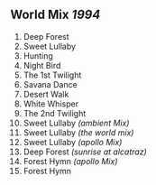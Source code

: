 ## World Mix *1994*

1. Deep Forest
2. Sweet Lullaby
3. Hunting
4. Night Bird
5. The 1st Twilight
6. Savana Dance
7. Desert Walk
8. White Whisper
9. The 2nd Twilight
10. Sweet Lullaby *(ambient Mix)*
11. Sweet Lullaby *(the world mix)*
12. Sweet Lullaby *(apollo Mix)*
13. Deep Forest *(sunrise at alcatraz)*
14. Forest Hymn *(apollo Mix)*
15. Forest Hymn
